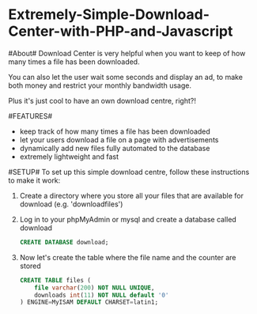 Extremely-Simple-Download-Center-with-PHP-and-Javascript
=========================================================

#About#
Download Center is very helpful when you want to keep of how many times a file has been downloaded.

You can also let the user wait some seconds and display an ad, to make both money and restrict your monthly bandwidth usage.

Plus it's just cool to have an own download centre, right?!

#FEATURES#
- keep track of how many times a file has been downloaded
- let your users download a file on a page with advertisements
- dynamically add new files fully automated to the database
- extremely lightweight and fast

#SETUP#
To set up this simple download centre, follow these instructions to make it work:

1. Create a directory where you store all your files that are available for download (e.g. 'downloadfiles')

2. Log in to your phpMyAdmin or mysql and create a database called download
    ````sql
    CREATE DATABASE download;
    ````

3. Now let's create the table where the file name and the counter are stored
    ````sql
    CREATE TABLE files (
		file varchar(200) NOT NULL UNIQUE,
  		downloads int(11) NOT NULL default '0'
	) ENGINE=MyISAM DEFAULT CHARSET=latin1;
    ````

